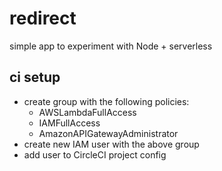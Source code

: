 # redirect

simple app to experiment with Node + serverless

## ci setup

- create group with the following policies:
  - AWSLambdaFullAccess
  - IAMFullAccess
  - AmazonAPIGatewayAdministrator
- create new IAM user with the above group
- add user to CircleCI project config
